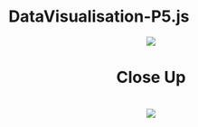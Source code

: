 # DataVisualisation-P5.js
<div align="center">
  <img src="https://user-images.githubusercontent.com/99216210/227668057-1f40a5f1-f23a-49d6-9f5f-5b4ebde0ac99.png">
  <br>
  <h1>Close Up<h1/>
  <img src="https://user-images.githubusercontent.com/99216210/227667869-5145476f-5597-4366-992e-0f96b9764354.png">
  <br>
</div>
